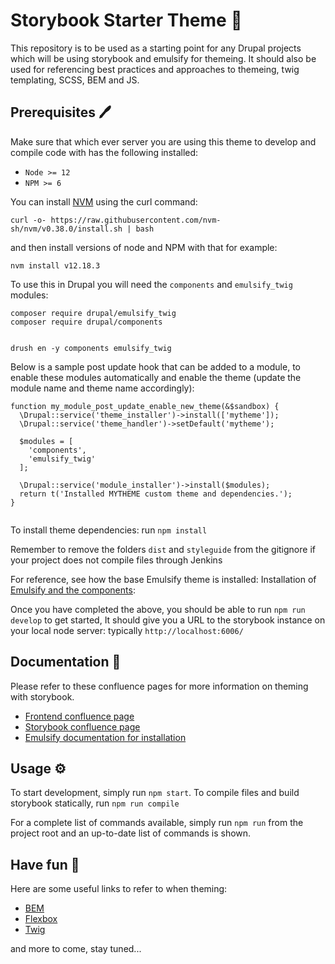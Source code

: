 # Storybook Starter Theme 🚀

This repository is to be used as a starting point for any Drupal projects which will be using storybook and emulsify for themeing. It should also be used for referencing best practices and approaches to themeing, twig templating, SCSS, BEM and JS.

## Prerequisites 🖊️

Make sure that which ever server you are using this theme to develop and compile code with has the following installed:

- `Node >= 12`
- `NPM >= 6`

You can install [NVM](https://github.com/nvm-sh/nvm) using the curl command:

```curl -o- https://raw.githubusercontent.com/nvm-sh/nvm/v0.38.0/install.sh | bash```

and then install versions of node and NPM with that for example:

```nvm install v12.18.3```

To use this in Drupal you will need the `components` and `emulsify_twig` modules:

```
composer require drupal/emulsify_twig
composer require drupal/components


drush en -y components emulsify_twig
```


Below is a sample post update hook that can be added to a module, to enable these modules automatically and enable the theme (update the module name and theme name accordingly):

```
function my_module_post_update_enable_new_theme(&$sandbox) {
  \Drupal::service('theme_installer')->install(['mytheme']);
  \Drupal::service('theme_handler')->setDefault('mytheme');

  $modules = [
    'components',
    'emulsify_twig'
  ];

  \Drupal::service('module_installer')->install($modules);
  return t('Installed MYTHEME custom theme and dependencies.');
}


```

To install theme dependencies: run `npm install`

Remember to remove the folders `dist` and `styleguide` from the gitignore if your project does not compile files through Jenkins

For reference, see how the base Emulsify theme is installed: Installation of [Emulsify and the components](https://docs.emulsify.info/installation/design-system#drupal-installation):

Once you have completed the above, you should be able to run `npm run develop` to get started, It should give you a URL to the storybook instance on your local node server: typically `http://localhost:6006/`

## Documentation 📓

Please refer to these confluence pages for more information on theming with storybook.

- [Frontend confluence page](https://zoocha.atlassian.net/wiki/spaces/ZOOCHA/pages/1929674828/Frontend+Development)
- [Storybook confluence page](https://zoocha.atlassian.net/wiki/spaces/ZOOCHA/pages/1949597697/Storybook)
- [Emulsify documentation for installation](https://docs.emulsify.info/installation/design-system#drupal-installation)

## Usage ⚙️

To start development, simply run `npm start`.
To compile files and build storybook statically, run `npm run compile`

For a complete list of commands available, simply run `npm run` from the project root and an up-to-date list of commands is shown.


## Have fun 🎉

Here are some useful links to refer to when theming:

- [BEM](https://css-tricks.com/bem-101/)
- [Flexbox](https://css-tricks.com/snippets/css/a-guide-to-flexbox/)
- [Twig](https://twig.symfony.com/)

and more to come, stay tuned...
